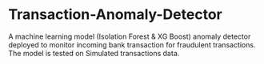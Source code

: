 # Transaction-Anomaly-Detector
A machine learning model (Isolation Forest & XG Boost) anomaly detector deployed to monitor incoming bank transaction for fraudulent transactions. The model is tested on Simulated transactions data.

